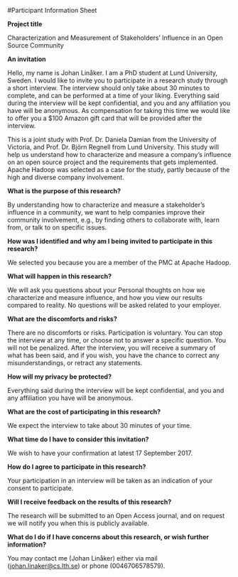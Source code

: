 #Participant Information Sheet

**Project title**

Characterization and Measurement of Stakeholders’ Influence in an Open Source Community

**An invitation**

Hello, my name is Johan Linåker. I am a PhD student at Lund University, Sweden. I would like to invite you to participate in a research study through a short interview. The interview should only take about 30 minutes to complete, and can be performed at a time of your liking. Everything said during the interview will be kept confidential, and you and any affiliation you have will be anonymous. As compensation for taking this time we would like to offer you a $100 Amazon gift card that will be provided after the interview.

This is a joint study with Prof. Dr. Daniela Damian from the University of Victoria, and Prof. Dr. Björn Regnell from Lund University. This study will help us understand how to characterize and measure a company’s influence on an open source project and the requirements that gets implemented. Apache Hadoop was selected as a case for the study, partly because of the high and diverse company involvement.

**What is the purpose of this research?**

By understanding how to characterize and measure a stakeholder’s influence in a community, we want to help companies improve their community involvement, e.g., by finding others to collaborate with, learn from, or talk to on specific issues.

**How was I identified and why am I being invited to participate in this research?**

We selected you because you are a member of the PMC at Apache Hadoop.

**What will happen in this research?**

We will ask you questions about your Personal thoughts on how we characterize and measure influence, and how you view our results compared to reality. No questions will be asked related to your employer.

**What are the discomforts and risks?**

There are no discomforts or risks. Participation is voluntary. You can stop the interview at any time, or choose not to answer a specific question. You will not be penalized. After the interview, you will receive a summary of what has been said, and if you wish, you have the chance to correct any misunderstandings, or retract any statements.

**How will my privacy be protected?**

Everything said during the interview will be kept confidential, and you and any affiliation you have will be anonymous.

**What are the cost of participating in this research?**

We expect the interview to take about 30 minutes of your time.

**What time do I have to consider this invitation?**

We wish to have your confirmation at latest 17 September 2017.

**How do I agree to participate in this research?**

Your participation in an interview will be taken as an indication of your consent to participate.

**Will I receive feedback on the results of this research?**

The research will be submitted to an Open Access journal, and on request we will notify you when this is publicly available.

**What do I do if I have concerns about this research, or wish further information?**

You may contact me (Johan Linåker) either via mail (johan.linaker@cs.lth.se) or phone (0046706578579).
